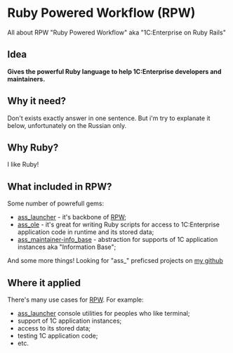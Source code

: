 # Ruby Powered Workflow (RPW)

All about RPW "Ruby Powered Workflow" aka
"1C:Enterprise on Ruby Rails"

## Idea

**Gives the powerful Ruby language to help 1C:Enterprise developers
and maintainers.**

## Why it need?

Don't exists exactly answer in one sentence. But i'm try to explanate it
below, unfortunately on the Russian only.

## Why Ruby?

I like Ruby!

## What included in RPW?

Some number of powrefull gems:

- [ass_launcher](https://github.com/leoniv/ass_launcher) - it's backbone of [RPW](https://github.com/leoniv/ruby_powered_workflow);
- [ass_ole](https://github.com/leoniv/ass_ole) - it's great for writing Ruby scripts
for access to 1C:Enterprise application code in runtime and its stored data;
- [ass_maintainer-info_base](https://github.com/leoniv/ass_maintainer-info_base) - abstraction for
supports of 1C application instances aka "Information Base";

And some more things! Looking for "ass_" preficsed projects
on [my github](https://github.com/leoniv)

## Where it applied

There's many use cases for [RPW](https://github.com/leoniv/ruby_powered_workflow).
For example:

- [ass_launcher](https://github.com/leoniv/ass_launcher) console utilities for peoples who like terminal;
- support of 1C application instances;
- access to its stored data;
- testing 1C application code;
- etc.
